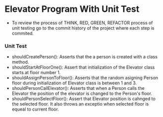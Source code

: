 # Elevator Program With Unit Test
- To review the process of THINK, RED, GREEN, REFACTOR process of unit testing go to the commit history of the project where each step is commited.

### Unit Test 
- shouldCreatePerson():   Asserts that the a person is created with a class method.
- shouldStartAtFloorOne():   Assert that initialization of the Elevator class starts at floor number 1.
- shouldAssignPersonToFloor(): Asserts that the random asigning Person floor during initialization of Elevator class is between 1 and 3.
- shouldPersonCallElevator():   Asserts that when a Person calls the Elevator the position of the elevator is changed to the Person's floor.
- shouldPersonSelectFloor():   Assert that Elevator position is cahnged to the selected floor. It also throws an exceptio when selected floor is equeal to current floor.